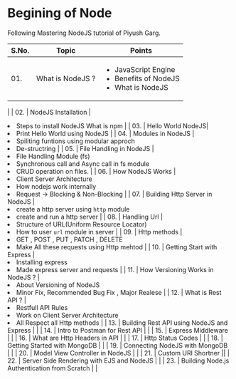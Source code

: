 # Begining of Node
Following Mastering NodeJS tutorial of Piyush Garg. 

| S.No. | Topic        | Points |
| ---    |  ---         | ----- |
| 01. |   What is NodeJS ? |  <ul><li> JavaScript Engine </li><li> Benefits of NodeJS </li><li> What is NodeJS </li></ul>
|
| 02. | NodeJS Installation |<li> Steps to install NodeJS What is npm |
| 03. | Hello World NodeJS| <li> Print Hello World using NodeJS
|
| 04. | Modules in NodeJS |<li> Spiliting funtions using modular approch<li> De-structring 
 |
| 05. | File Handling in NodeJS |<li> File Handling Module (fs)<li> Synchronous call and Async call in fs module<li> CRUD operation on files. 
 |
| 06. | How NodeJS Works |<li> Client Server Architecture<li> How nodejs work internally<li> Request -> Blocking & Non-Blocking
 |
| 07. | Building Http Server in NodeJS |<li> create a http server using `http` module<li> create and run a http server
 |
| 08. | Handling Url |<li> Structure of URL(Uniform Resource Locator)<li> How to user `url` module in server
 |
| 09. | Http methods |<li> GET , POST , PUT , PATCH , DELETE<li> Make All these requests using Http mehtod
 |
| 10. | Getting Start with Express |<li> Installing express<li> Made express server and requests
 |
| 11. | How Versioning Works in NodeJS ? |<li> About Versioning of NodeJS<li> Minor Fix, Recommended Bug Fix , Major Realese
 |
| 12. | What is Rest API ? |<li> Restfull API Rules <li> Work on Client Server Architecture <li> All Respect all Http methods
 |
| 13. | Building Rest API using NodeJS and Express | |
| 14. | Intro to Postman for Rest API | |
| 15. | Express Middleware | |
| 16. | What are Http Headers in API | |
| 17. | Http Status Codes | |
| 18. | Getting Started with MongoDB | |
| 19. | Connecting NodeJS with MongoDB | |
| 20. | Model View Controller in NodeJS | |
| 21. | Custom URl Shortner ||
| 22. | Server Side Rendering with EJS and NodeJS | |
| 23. | Building Node.js Authentication from Scratch | | 

